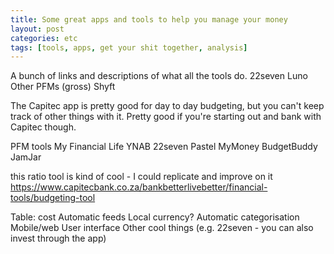 ```yaml
---
title: Some great apps and tools to help you manage your money
layout: post
categories: etc
tags: [tools, apps, get your shit together, analysis]
---
```

A bunch of links and descriptions of what all the tools do.
22seven
Luno
Other PFMs (gross)
Shyft

The Capitec app is pretty good for day to day budgeting, but you can't keep track of other things with it. Pretty good if you're starting out and bank with Capitec though.

PFM tools
My Financial Life
YNAB
22seven
Pastel MyMoney
BudgetBuddy
JamJar

this ratio tool is kind of cool - I could replicate and improve on it
https://www.capitecbank.co.za/bankbetterlivebetter/financial-tools/budgeting-tool

Table:
cost
Automatic feeds
Local currency?
Automatic categorisation
Mobile/web
User interface
Other cool things (e.g. 22seven - you can also invest through the app)

